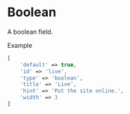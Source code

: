 # Boolean

A boolean field.

Example

```php
[
    'default' => true,
    'id' => 'live',
    'type' => 'boolean',
    'title' => 'Live',
    'hint' => 'Put the site online.',
    'width' => 3
]
```
